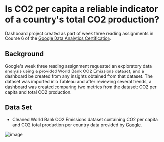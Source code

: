 # Is CO2 per capita a reliable indicator of a country's total CO2 production?
Dashboard project created as part of week three reading assignments in Course 6 of the [Google Data Analytics Certification](https://grow.google/certificates/data-analytics/#?modal_active=none).

## Background

Google's week three reading assignment requested an exploratory data analysis using a provided World Bank CO2 Emissions dataset, and a dashboard be created from any insights obtained from that dataset. The dataset was imported into Tableau and after reviewing several trends, a dashboard was created comparing two metrics from the dataset: CO2 per capita and total CO2 production.

## Data Set

- Cleaned World Bank CO2 Emissions dataset containing CO2 per capita and CO2 total production per country data provided by [Google](https://github.com/cgjohnso/Is-CO2-per-capita-a-reliable-indicator-of-a-countrys-total-CO2-production/blob/main/CO2-Dataset.xlsx).

![image](https://user-images.githubusercontent.com/109831179/180744838-e922f77e-d68c-4994-815b-9dfad651f2f2.png)

